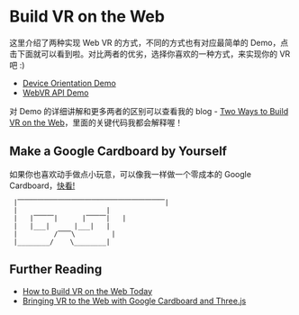 # Build VR on the Web

这里介绍了两种实现 Web VR 的方式，不同的方式也有对应最简单的 Demo，点击下面就可以看到啦。对比两者的优劣，选择你喜欢的一种方式，来实现你的 VR 吧 :)

* [Device Orientation Demo](https://jasonliao.me/build-vr-on-the-web/deviceorientation/)
* [WebVR API Demo](https://jasonliao.me/build-vr-on-the-web/webvr/)

对 Demo 的详细讲解和更多两者的区别可以查看我的 blog - [Two Ways to Build VR on the Web](http://jasonliao.me/posts/2017-03-02-two-way-to-web-vr.html)，里面的关键代码我都会解释喔！

## Make a Google Cardboard by Yourself

如果你也喜欢动手做点小玩意，可以像我一样做一个零成本的 Google Cardboard，[快看!](https://github.com/jasonliao/build-vr-on-the-web/blob/master/how-to-make-a-google-cardboard.md)

```
 |⎺⎺⎺⎺⎺⎺⎺⎺⎺⎺⎺⎺⎺⎺⎺⎺⎺⎺⎺⎺⎺⎺|
 |                      |
 |   |⎺⎺⎺|      |⎺⎺⎺|   |  
 |   |___|      |___|   |
 |         /⎺⎺\         |
 |________/    \________|
```

## Further Reading

* [How to Build VR on the Web Today](https://www.sitepoint.com/how-to-build-vr-on-the-web-today/)
* [Bringing VR to the Web with Google Cardboard and Three.js](https://www.sitepoint.com/bringing-vr-to-web-google-cardboard-three-js/)






